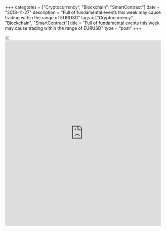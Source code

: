 +++
categories = ["Cryptocurrency", "Blockchain", "SmartContract"]
date = "2018-11-27"
description = "Full of fundamental events this week may cause trading within the range of EURUSD"
tags = ["Cryptocurrency", "Blockchain", "SmartContract"]
title = "Full of fundamental events this week may cause trading within the range of EURUSD"
type = "post"
+++

{{<iframe id="large-banner" src="https://www.bounty.group/#slide=4.0" width="100%" height="600" scrolling="no" style="border: 0px solid rgb(216, 221, 230); border-radius: 3px;">}}

| **Full of fundamental events this week may cause trading within the
range of EURUSD**  
---  
**News:**  
|  EURUSD (1.1334)  
Trend: Neutral  
Support/Resistance: 1.1260 - 1.1500  
The new week start with interesting [news](https://www.letsplayfx.com/blog/forex-news-website/) from Monday. The important IFO
report followed by ECB President Draghi's Speech may set a new direction
of the trading. On Wednesday we will focus over the United States GDP
(Q3) and CPI. A large number of fundamental events will follow on
Thursday as the most important is FOMC Minutes. Friday will end with key
events for Euro Zone like Unemployment rate and CPI Index. All these
events will cause moves into both directions.  
[World-Signals.com][1] trading strategy this week is to trade within the
trading range and use both directions for trading. If the trading of
EURUSD breaks below 1.1260 then expect levels of 1.1100.  
---  
  
* * *

**Comments:**  
  
None  
  
  

   1. www.world-signals.com (www.world-signals.com)